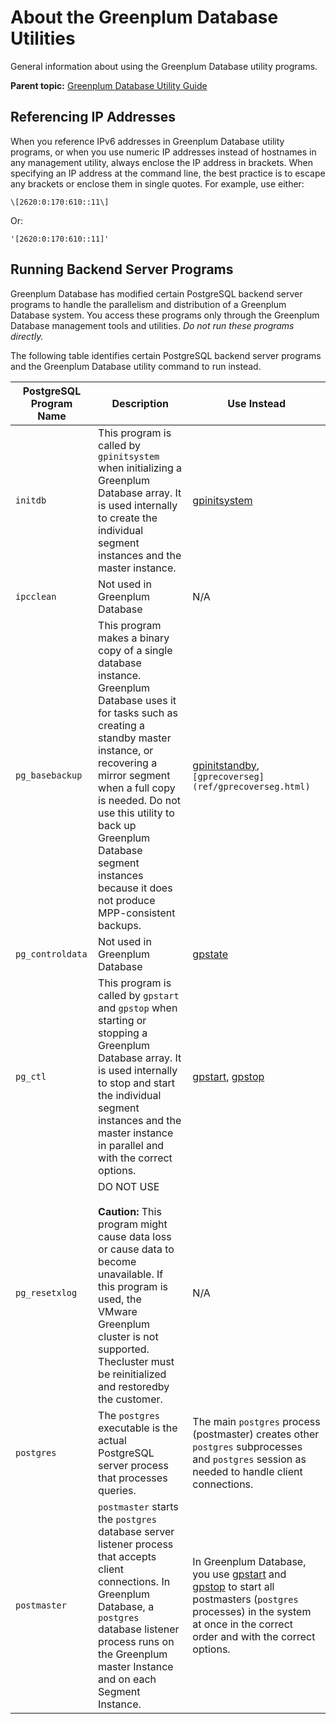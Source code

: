 # About the Greenplum Database Utilities 

General information about using the Greenplum Database utility programs.

**Parent topic:** [Greenplum Database Utility Guide](utility_guide.html)

## <a id="ipv6"></a>Referencing IP Addresses 

When you reference IPv6 addresses in Greenplum Database utility programs, or when you use numeric IP addresses instead of hostnames in any management utility, always enclose the IP address in brackets. When specifying an IP address at the command line, the best practice is to escape any brackets or enclose them in single quotes. For example, use either:

```
\[2620:0:170:610::11\]
```

Or:

```
'[2620:0:170:610::11]'
```

## <a id="topic_zqp_5xm_cp"></a>Running Backend Server Programs 

Greenplum Database has modified certain PostgreSQL backend server programs to handle the parallelism and distribution of a Greenplum Database system. You access these programs only through the Greenplum Database management tools and utilities. *Do not run these programs directly.*

The following table identifies certain PostgreSQL backend server programs and the Greenplum Database utility command to run instead.

|PostgreSQL Program Name|Description|Use Instead|
|-----------------------|-----------|-----------|
|`initdb`|This program is called by `gpinitsystem` when initializing a Greenplum Database array. It is used internally to create the individual segment instances and the master instance.|[gpinitsystem](ref/gpinitsystem.html)|
|`ipcclean`|Not used in Greenplum Database|N/A|
|`pg_basebackup`|This program makes a binary copy of a single database instance. Greenplum Database uses it for tasks such as creating a standby master instance, or recovering a mirror segment when a full copy is needed. Do not use this utility to back up Greenplum Database segment instances because it does not produce MPP-consistent backups.|[gpinitstandby](ref/gpinitstandby.html), `[gprecoverseg](ref/gprecoverseg.html)`|
|`pg_controldata`|Not used in Greenplum Database|[gpstate](ref/gpstate.html)|
|`pg_ctl`|This program is called by `gpstart` and `gpstop` when starting or stopping a Greenplum Database array. It is used internally to stop and start the individual segment instances and the master instance in parallel and with the correct options.|[gpstart](ref/gpstart.html), [gpstop](ref/gpstop.html)|
|`pg_resetxlog`|DO NOT USE<br/><br/>**Caution:** This program might cause data loss or cause data to become unavailable. If this program is used, the VMware Greenplum cluster is not supported. Thecluster must be reinitialized and restoredby the customer.|N/A|
|`postgres`|The `postgres` executable is the actual PostgreSQL server process that processes queries.|The main `postgres` process \(postmaster\) creates other `postgres` subprocesses and `postgres` session as needed to handle client connections.|
|`postmaster`|`postmaster` starts the `postgres` database server listener process that accepts client connections. In Greenplum Database, a `postgres` database listener process runs on the Greenplum master Instance and on each Segment Instance.|In Greenplum Database, you use [gpstart](ref/gpstart.html) and [gpstop](ref/gpstop.html) to start all postmasters \(`postgres` processes\) in the system at once in the correct order and with the correct options.|

